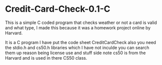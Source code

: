 # Credit-Card-Check-0.1-C
This is a simple C coded program that checks weather or not a card is valid and what type, 
I made this because it was a homework project online by Harvard. 

It is a C program I have put the code sheet CreditCardCheck also you need the stdio.h
and cs50.h libraries which I have not inculde you can search them up reason being license use and 
stuff side note cs50 is from the Harvard and is used in there CS50 class.
